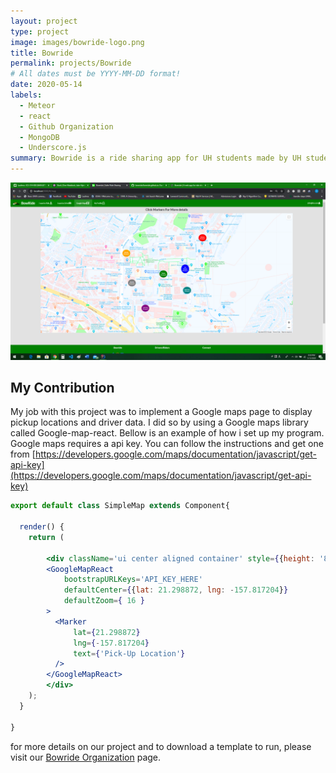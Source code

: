 ```yaml
---
layout: project
type: project
image: images/bowride-logo.png
title: Bowride
permalink: projects/Bowride
# All dates must be YYYY-MM-DD format!
date: 2020-05-14
labels:
  - Meteor
  - react
  - Github Organization
  - MongoDB
  - Underscore.js
summary: Bowride is a ride sharing app for UH students made by UH students!
---
```



<img class="ui large centered image" src="../images/Final-Maps.png">

My Contribution
---

My job with this project was to implement a Google maps page to display pickup locations and driver data. I did so by using a Google maps library called Google-map-react. Bellow is an example of how i set up my program. Google maps requires a api key. You can follow the instructions and get one from [https://developers.google.com/maps/documentation/javascript/get-api-key](https://developers.google.com/maps/documentation/javascript/get-api-key)

```jsx
export default class SimpleMap extends Component{

  render() {
    return (

        <div className='ui center aligned container' style={{height: '80vh', width: '80vw'}}>
        <GoogleMapReact
            bootstrapURLKeys='API_KEY_HERE'
            defaultCenter={{lat: 21.298872, lng: -157.817204}}
            defaultZoom={ 16 }
        >
          <Marker
              lat={21.298872}
              lng={-157.817204}
              text={'Pick-Up Location'}
          />
        </GoogleMapReact>
        </div>
    );
  }

}
```

for more details on our project and to download a template to run, please visit our [Bowride Organization](https://github.com/bowride) page.
 



